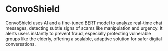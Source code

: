 # ConvoShield
ConvoShield uses AI and a fine-tuned BERT model to analyze real-time chat messages, detecting subtle signs of scams like manipulation and urgency. It alerts users instantly to prevent fraud, especially protecting vulnerable groups like the elderly, offering a scalable, adaptive solution for safer digital conversations.
